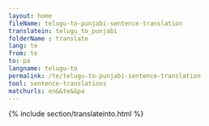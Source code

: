 ```yaml
---
layout: home
fileName: telugu-to-punjabi-sentence-translation
translatein: telugu_to_punjabi
folderName : translate
lang: te
from: te
to: pa
langname: telugu-to
permalink: /te/telugu-to-punjabi-sentence-translation
tool: sentence-translations
matchurls: en&&te&&pa
---
```

{% include section/translateinto.html %}
